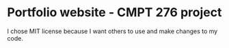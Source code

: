 # Portfolio website - CMPT 276 project

I chose MIT license because I want others to use and make changes to my code.

